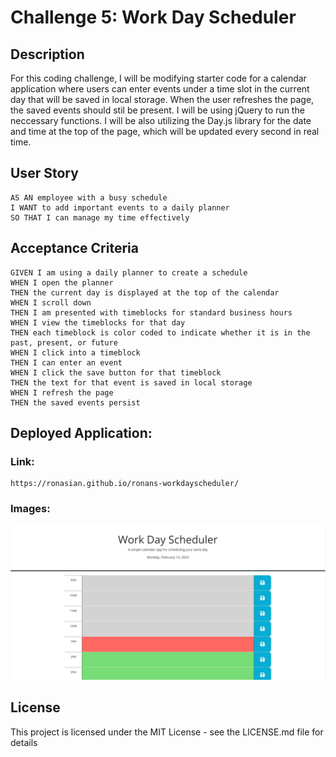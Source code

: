 # Challenge 5: Work Day Scheduler

## Description

For this coding challenge, I will be modifying starter code for a calendar application where users can enter events under a time slot in the current day that will be saved in local storage. When the user refreshes the page, the saved events should stil be present. I will be using jQuery to run the neccessary functions. I will be also utilizing the Day.js library for the date and time at the top of the page, which will be updated every second in real time.

## User Story

```
AS AN employee with a busy schedule
I WANT to add important events to a daily planner
SO THAT I can manage my time effectively
```

## Acceptance Criteria

```
GIVEN I am using a daily planner to create a schedule
WHEN I open the planner
THEN the current day is displayed at the top of the calendar
WHEN I scroll down
THEN I am presented with timeblocks for standard business hours
WHEN I view the timeblocks for that day
THEN each timeblock is color coded to indicate whether it is in the past, present, or future
WHEN I click into a timeblock
THEN I can enter an event
WHEN I click the save button for that timeblock
THEN the text for that event is saved in local storage
WHEN I refresh the page
THEN the saved events persist
```

## Deployed Application:
### Link:
```
https://ronasian.github.io/ronans-workdayscheduler/
```
### Images:
![deployed-app](./Develop/assets/images/deployed-app.jpg)

## License

This project is licensed under the MIT License - see the LICENSE.md file for details
